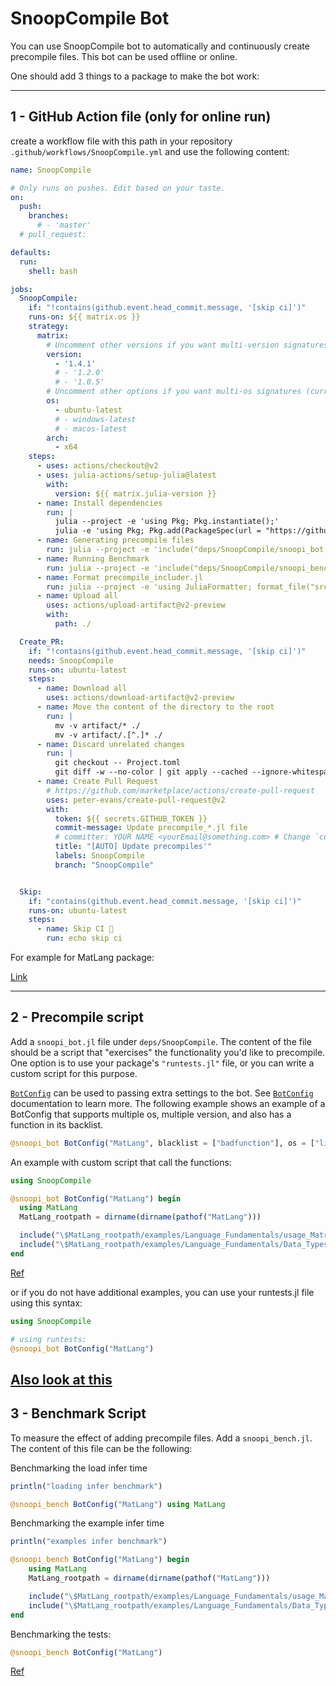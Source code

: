 # SnoopCompile Bot

You can use SnoopCompile bot to automatically and continuously create precompile files. This bot can be used offline or online.

One should add 3 things to a package to make the bot work:

----------------------------------

## 1 - GitHub Action file (only for online run)

create a workflow file with this path in your repository `.github/workflows/SnoopCompile.yml` and use the following content:

```yaml
name: SnoopCompile

# Only runs on pushes. Edit based on your taste.
on:
  push:
    branches:
      # - 'master'
  # pull_request:

defaults:
  run:
    shell: bash

jobs:
  SnoopCompile:
    if: "!contains(github.event.head_commit.message, '[skip ci]')"
    runs-on: ${{ matrix.os }}
    strategy:
      matrix:
        # Uncomment other versions if you want multi-version signatures (should exactly match BotConfig.version):
        version:
          - '1.4.1'
          # - '1.2.0'
          # - '1.0.5'
        # Uncomment other options if you want multi-os signatures (currently only these are supported by Github):
        os:
          - ubuntu-latest
          # - windows-latest
          # - macos-latest
        arch:
          - x64
    steps:
      - uses: actions/checkout@v2
      - uses: julia-actions/setup-julia@latest
        with:
          version: ${{ matrix.julia-version }}
      - name: Install dependencies
        run: |
          julia --project -e 'using Pkg; Pkg.instantiate();'
          julia -e 'using Pkg; Pkg.add(PackageSpec(url = "https://github.com/aminya/SnoopCompile.jl", rev = "multios")); Pkg.develop(PackageSpec(; path=pwd())); Pkg.add("JuliaFormatter"); using SnoopCompile; SnoopCompile.addtestdep();'
      - name: Generating precompile files
        run: julia --project -e 'include("deps/SnoopCompile/snoopi_bot.jl")'
      - name: Running Benchmark
        run: julia --project -e 'include("deps/SnoopCompile/snoopi_bench.jl")'
      - name: Format precompile_includer.jl
        run: julia --project -e 'using JuliaFormatter; format_file("src/precompile_includer.jl")'
      - name: Upload all
        uses: actions/upload-artifact@v2-preview
        with:
          path: ./

  Create_PR:
    if: "!contains(github.event.head_commit.message, '[skip ci]')"
    needs: SnoopCompile
    runs-on: ubuntu-latest
    steps:
      - name: Download all
        uses: actions/download-artifact@v2-preview
      - name: Move the content of the directory to the root
        run: |
          mv -v artifact/* ./
          mv -v artifact/.[^.]* ./
      - name: Discard unrelated changes
        run: |
          git checkout -- Project.toml
          git diff -w --no-color | git apply --cached --ignore-whitespace && git checkout -- . && git reset && git add -p
      - name: Create Pull Request
        # https://github.com/marketplace/actions/create-pull-request
        uses: peter-evans/create-pull-request@v2
        with:
          token: ${{ secrets.GITHUB_TOKEN }}
          commit-message: Update precompile_*.jl file
          # committer: YOUR NAME <yourEmail@something.com> # Change `committer` to your name and your email.
          title: "[AUTO] Update precompiles'"
          labels: SnoopCompile
          branch: "SnoopCompile"


  Skip:
    if: "contains(github.event.head_commit.message, '[skip ci]')"
    runs-on: ubuntu-latest
    steps:
      - name: Skip CI 🚫
        run: echo skip ci
```

For example for MatLang package:

[Link](https://github.com/juliamatlab/MatLang/blob/master/.github/workflows/SnoopCompile.yml)

----------------------------------

## 2 - Precompile script

Add a `snoopi_bot.jl` file under `deps/SnoopCompile`. The content of the file should be a script that "exercises" the functionality you'd like to precompile. One option is to use your package's `"runtests.jl"` file, or you can write a custom script for this purpose.

[`BotConfig`](@ref) can be used to passing extra settings to the bot. See [`BotConfig`](@ref) documentation to learn more. The following example shows an example of a BotConfig that supports multiple os, multiple version, and also has a function in its backlist.

```julia
@snoopi_bot BotConfig("MatLang", blacklist = ["badfunction"], os = ["linux", "windows", "macos"], else_os = nothing, version = ["1.4.1", "1.2", "1.0.5"], else_version = "1.4.1" )
```

An example with custom script that call the functions:

```julia
using SnoopCompile

@snoopi_bot BotConfig("MatLang") begin
  using MatLang
  MatLang_rootpath = dirname(dirname(pathof("MatLang")))

  include("\$MatLang_rootpath/examples/Language_Fundamentals/usage_Matrices_and_Arrays.jl")
  include("\$MatLang_rootpath/examples/Language_Fundamentals/Data_Types/usage_Numeric_Types.jl")
end
```
[Ref]( https://github.com/juliamatlab/MatLang/blob/master/deps/SnoopCompile/snoopi_bot.jl)

or if you do not have additional examples, you can use your runtests.jl file using this syntax:

```julia
using SnoopCompile

# using runtests:
@snoopi_bot BotConfig("MatLang")
```

[Also look at this](https://timholy.github.io/SnoopCompile.jl/stable/snoopi/#Precompile-scripts-1)
----------------------------------

## 3 - Benchmark Script

To measure the effect of adding precompile files. Add a `snoopi_bench.jl`. The content of this file can be the following:

Benchmarking the load infer time
```julia
println("loading infer benchmark")

@snoopi_bench BotConfig("MatLang") using MatLang
```

Benchmarking the example infer time
```julia
println("examples infer benchmark")

@snoopi_bench BotConfig("MatLang") begin
    using MatLang
    MatLang_rootpath = dirname(dirname(pathof("MatLang")))

    include("\$MatLang_rootpath/examples/Language_Fundamentals/usage_Matrices_and_Arrays.jl")
    include("\$MatLang_rootpath/examples/Language_Fundamentals/Data_Types/usage_Numeric_Types.jl")
end
```

Benchmarking the tests:
```julia
@snoopi_bench BotConfig("MatLang")
```
[Ref](https://github.com/juliamatlab/MatLang/blob/master/deps/SnoopCompile/snoopi_bench.jl)
